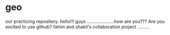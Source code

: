 # geo
our practicing repository.
hello!!! guys .....................how are you???
Are you excited to use github?
fahim and shakil's collaboration project .........
